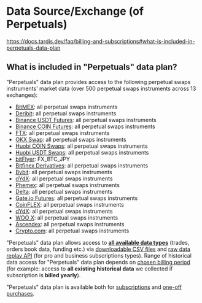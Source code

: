 # Data Source/Exchange (of Perpetuals)

https://docs.tardis.dev/faq/billing-and-subscriptions#what-is-included-in-perpetuals-data-plan

## **What is included in "Perpetuals" data plan?**

"Perpetuals" data plan provides access to the following perpetual swaps instruments' market data (over 500 perpetual swaps instruments across 13 exchanges):

- [BitMEX](https://docs.tardis.dev/historical-data-details/bitmex): all perpetual swaps instruments
- [Deribit](https://docs.tardis.dev/historical-data-details/deribit)**:** all perpetual swaps instruments
- [Binance USDT Futures](https://docs.tardis.dev/historical-data-details/binance-futures): all perpetual swaps instruments
- [Binance COIN Futures](https://docs.tardis.dev/historical-data-details/binance-delivery): all perpetual swaps instruments
- [FTX](https://docs.tardis.dev/historical-data-details/ftx): all perpetual swaps instruments
- [OKX Swap](https://docs.tardis.dev/historical-data-details/okex-swap): all perpetual swaps instruments
- [Huobi COIN Swaps](https://docs.tardis.dev/historical-data-details/huobi-dm-swap): all perpetual swaps instruments
- [Huobi USDT Swaps](https://docs.tardis.dev/historical-data-details/huobi-dm-linear-swap): all perpetual swaps instruments
- [bitFlyer](https://docs.tardis.dev/historical-data-details/bitflyer): FX_BTC_JPY
- [Bitfinex Derivatives](https://docs.tardis.dev/historical-data-details/bitfinex-derivatives): all perpetual swaps instruments
- [Bybit](https://docs.tardis.dev/historical-data-details/bybit): all perpetual swaps instruments
- [dYdX](https://docs.tardis.dev/historical-data-details/dydx): all perpetual swaps instruments
- [Phemex](https://docs.tardis.dev/historical-data-details/phemex): all perpetual swaps instruments
- [Delta](https://docs.tardis.dev/historical-data-details/delta): all perpetual swaps instruments
- [Gate.io Futures](https://docs.tardis.dev/historical-data-details/gate-io-futures): all perpetual swaps instruments
- [CoinFLEX](https://docs.tardis.dev/historical-data-details/coinflex): all perpetual swaps instruments
- [dYdX](https://docs.tardis.dev/historical-data-details/dydx): all perpetual swaps instruments
- [WOO X](https://docs.tardis.dev/historical-data-details/woo-x): all perpetual swaps instruments
- [Ascendex](https://docs.tardis.dev/historical-data-details/ascendex): all perpetual swaps instruments
- [Crypto.com](https://docs.tardis.dev/historical-data-details/crypto-com): all perpetual swaps instruments

"Perpetuals" data plan allows access to [**all available data types**](https://docs.tardis.dev/faq/data#what-data-types-do-you-support) (trades, orders book data, funding etc.) via [downloadable CSV files](https://docs.tardis.dev/downloadable-csv-files) and [raw data replay API](https://docs.tardis.dev/api/getting-started) (for pro and business subscriptions types). Range of historical data access for "Perpetuals" data plan depends on [chosen billing period](https://docs.tardis.dev/faq/billing-and-subscriptions#do-subscriptions-include-access-to-historical-data-as-well) (for example: access to **all existing historical data** we collected if subscription is **billed yearly**).

"Perpetuals" data plan is available both for [subscriptions](https://docs.tardis.dev/faq/billing-and-subscriptions#how-subscription-based-access-works) and [one-off purchases](https://docs.tardis.dev/faq/billing-and-subscriptions#how-one-off-purchase-based-access-works).
